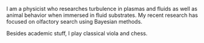 I am a physicist who researches turbulence in plasmas and fluids as well as animal behavior when immersed in fluid substrates. My recent research has focused on olfactory search using Bayesian methods.

Besides academic stuff, I play classical viola and chess.
